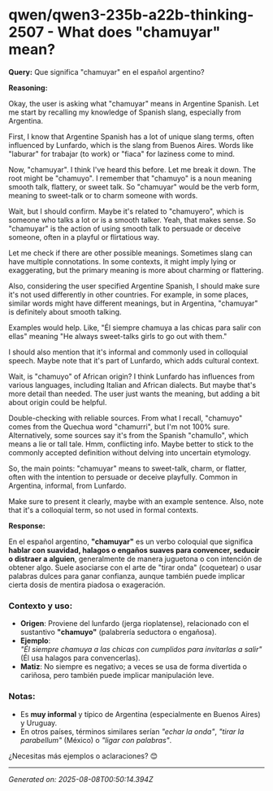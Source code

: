 # qwen/qwen3-235b-a22b-thinking-2507 - What does "chamuyar" mean?

**Query:** Que significa "chamuyar" en el español argentino?

**Reasoning:**


Okay, the user is asking what "chamuyar" means in Argentine Spanish. Let me start by recalling my knowledge of Spanish slang, especially from Argentina.

First, I know that Argentine Spanish has a lot of unique slang terms, often influenced by Lunfardo, which is the slang from Buenos Aires. Words like "laburar" for trabajar (to work) or "fiaca" for laziness come to mind.

Now, "chamuyar". I think I've heard this before. Let me break it down. The root might be "chamuyo". I remember that "chamuyo" is a noun meaning smooth talk, flattery, or sweet talk. So "chamuyar" would be the verb form, meaning to sweet-talk or to charm someone with words.

Wait, but I should confirm. Maybe it's related to "chamuyero", which is someone who talks a lot or is a smooth talker. Yeah, that makes sense. So "chamuyar" is the action of using smooth talk to persuade or deceive someone, often in a playful or flirtatious way.

Let me check if there are other possible meanings. Sometimes slang can have multiple connotations. In some contexts, it might imply lying or exaggerating, but the primary meaning is more about charming or flattering.

Also, considering the user specified Argentine Spanish, I should make sure it's not used differently in other countries. For example, in some places, similar words might have different meanings, but in Argentina, "chamuyar" is definitely about smooth talking.

Examples would help. Like, "Él siempre chamuya a las chicas para salir con ellas" meaning "He always sweet-talks girls to go out with them."

I should also mention that it's informal and commonly used in colloquial speech. Maybe note that it's part of Lunfardo, which adds cultural context.

Wait, is "chamuyo" of African origin? I think Lunfardo has influences from various languages, including Italian and African dialects. But maybe that's more detail than needed. The user just wants the meaning, but adding a bit about origin could be helpful.

Double-checking with reliable sources. From what I recall, "chamuyo" comes from the Quechua word "chamurri", but I'm not 100% sure. Alternatively, some sources say it's from the Spanish "chamullo", which means a lie or tall tale. Hmm, conflicting info. Maybe better to stick to the commonly accepted definition without delving into uncertain etymology.

So, the main points: "chamuyar" means to sweet-talk, charm, or flatter, often with the intention to persuade or deceive playfully. Common in Argentina, informal, from Lunfardo.

Make sure to present it clearly, maybe with an example sentence. Also, note that it's a colloquial term, so not used in formal contexts.


**Response:**

En el español argentino, **"chamuyar"** es un verbo coloquial que significa **hablar con suavidad, halagos o engaños suaves para convencer, seducir o distraer a alguien**, generalmente de manera juguetona o con intención de obtener algo. Suele asociarse con el arte de "tirar onda" (coquetear) o usar palabras dulces para ganar confianza, aunque también puede implicar cierta dosis de mentira piadosa o exageración.

### Contexto y uso:
- **Origen**: Proviene del lunfardo (jerga rioplatense), relacionado con el sustantivo **"chamuyo"** (palabrería seductora o engañosa). 
- **Ejemplo**:  
  *"Él siempre chamuya a las chicas con cumplidos para invitarlas a salir"*  
  (Él usa halagos para convencerlas).
- **Matiz**: No siempre es negativo; a veces se usa de forma divertida o cariñosa, pero también puede implicar manipulación leve.

### Notas:
- Es **muy informal** y típico de Argentina (especialmente en Buenos Aires) y Uruguay.  
- En otros países, términos similares serían *"echar la onda"*, *"tirar la parabellum"* (México) o *"ligar con palabras"*.

¿Necesitas más ejemplos o aclaraciones? 😊

---
*Generated on: 2025-08-08T00:50:14.394Z*
